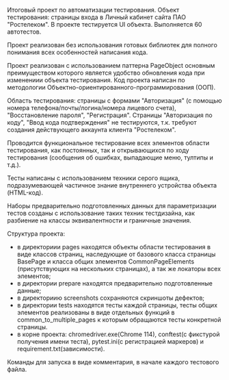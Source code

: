 Итоговый проект по автоматизации тестирования.
Объект тестирования: страницы входа в Личный кабинет сайта ПАО "Ростелеком".
В проекте тестируется UI объекта. Выполняется 60 автотестов.

Проект реализован без использования готовых библиотек для полного понимания всех особенностей написания кода.

Проект реализован с использованием паттерна PageObject основным преимуществом которого является удобство обновления кода
 при изменениии объекта тестирования.
Код проекта написан по методологии Объектно-ориентированного-программирования (ООП).

Область тестирования: страницы с формами "Авторизация" (с помощью номера телефона/почты/логина/номера лицевого счета),
 "Восстановление пароля", "Регистрация".
Страницы "Авторизация по коду", "Ввод кода подтверждения" не тестируются, т.к. требуют создания действующего аккаунта клиента "Ростелеком".

Проводится функциональное тестирование всех элементов области тестирования, как постоянных, так и открывающихся по ходу тестирования 
(сообщения об ошибках, выпадающие меню, тултипы и т.д.).

Тесты написаны с использованием техники серого ящика, подразумевающей частичное знание внутреннего устройства объекта (HTML-код).

Наборы предварительно подготовленных данных для параметризации тестов созданы с использование таких техник тестдизайна,
как разбиение на классы эквивалентности и граничные значения.

Структура проекта:
- в директориии pages находятся объекты области тестирования в виде классов страниц, наследующие от базового класса страницы BasePage 
и класса общих элементов CommonPageElements (присутствующих на нескольких страницах), а так же локаторы всех элементов;
- в директории prepare находятся предварительно подготовленные данные;
- в директориию screenshots сохраняются скриншоты дефектов;
- в директории tests находятся тесты каждой страницы, тесты общих элементов реализованы в виде отдельных функций в common_to_multiple_pages
 к которым обращаются тесты конкретной страницы.
- в корне проекта: chromedriver.exe(Chrome 114), conftest(с фикстурой получения имени теста), pytest.ini(с регистрацией маркеров)
 и requirement.txt(зависимости).

Команды для запуска в виде комментария, в начале каждого тестового файла.
